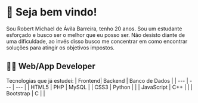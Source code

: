 # :checkered_flag: Seja bem vindo!
Sou Robert Michael de Ávila Barreira, tenho 20 anos. Sou um estudante esforçado e busco ser o melhor que eu posso ser. Não desisto diante de uma dificuldade, ao invés disso busco me concentrar em como encontrar soluções para atingir os objetivos impostos.
## :technologist: Web/App Developer
Tecnologias que já estudei:
| Frontend| Backend | Banco de Dados |
| --- | --- | --- |
| HTML5 | PHP |  MySQL  |
| CSS3 | Python | |
| JavaScript | C++ |   |
| Bootstrap | C |   | 
